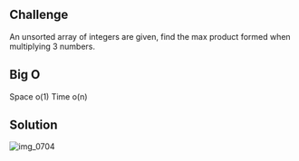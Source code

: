 ## Challenge 

An unsorted array of integers are given, find the max product formed when multiplying 3 numbers. 

## Big O

Space o(1)
Time o(n)

## Solution

![img_0704](https://user-images.githubusercontent.com/34176171/45845908-39e57980-bcdb-11e8-9fcc-05235d92cdef.JPG)
